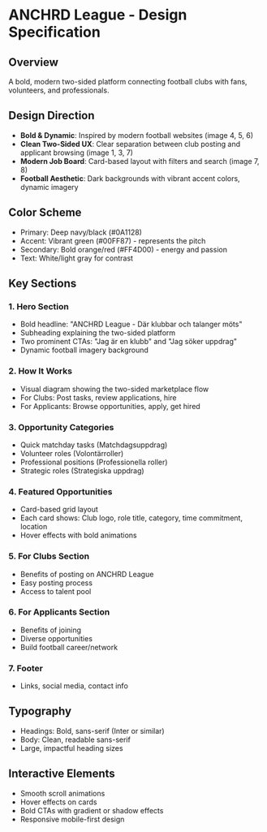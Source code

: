 # ANCHRD League - Design Specification

## Overview
A bold, modern two-sided platform connecting football clubs with fans, volunteers, and professionals.

## Design Direction
- **Bold & Dynamic**: Inspired by modern football websites (image 4, 5, 6)
- **Clean Two-Sided UX**: Clear separation between club posting and applicant browsing (image 1, 3, 7)
- **Modern Job Board**: Card-based layout with filters and search (image 7, 8)
- **Football Aesthetic**: Dark backgrounds with vibrant accent colors, dynamic imagery

## Color Scheme
- Primary: Deep navy/black (#0A1128)
- Accent: Vibrant green (#00FF87) - represents the pitch
- Secondary: Bold orange/red (#FF4D00) - energy and passion
- Text: White/light gray for contrast

## Key Sections

### 1. Hero Section
- Bold headline: "ANCHRD League - Där klubbar och talanger möts"
- Subheading explaining the two-sided platform
- Two prominent CTAs: "Jag är en klubb" and "Jag söker uppdrag"
- Dynamic football imagery background

### 2. How It Works
- Visual diagram showing the two-sided marketplace flow
- For Clubs: Post tasks, review applications, hire
- For Applicants: Browse opportunities, apply, get hired

### 3. Opportunity Categories
- Quick matchday tasks (Matchdagsuppdrag)
- Volunteer roles (Volontärroller)
- Professional positions (Professionella roller)
- Strategic roles (Strategiska uppdrag)

### 4. Featured Opportunities
- Card-based grid layout
- Each card shows: Club logo, role title, category, time commitment, location
- Hover effects with bold animations

### 5. For Clubs Section
- Benefits of posting on ANCHRD League
- Easy posting process
- Access to talent pool

### 6. For Applicants Section
- Benefits of joining
- Diverse opportunities
- Build football career/network

### 7. Footer
- Links, social media, contact info

## Typography
- Headings: Bold, sans-serif (Inter or similar)
- Body: Clean, readable sans-serif
- Large, impactful heading sizes

## Interactive Elements
- Smooth scroll animations
- Hover effects on cards
- Bold CTAs with gradient or shadow effects
- Responsive mobile-first design
